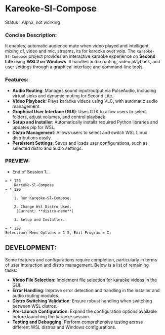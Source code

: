 # Kareoke-Sl-Compose
Status : Alpha, not working

### Concise Description:
It enables, automatic audience mute when video played and intelligent mixing of, video and mic, streams, its for kareoke over voip. The `Kareoke-Sl-Compose` project provides an interactive karaoke experience on **Second Life** using **WSL2 on Windows**. It handles audio routing, video playback, and user settings through a graphical interface and command-line tools.

### Features:
- **Audio Routing**: Manages sound input/output via PulseAudio, including virtual sinks and dynamic muting for Second Life.
- **Video Playback**: Plays karaoke videos using VLC, with automatic audio management.
- **Graphical User Interface (GUI)**: Uses GTK to allow users to select folders, adjust volumes, and control playback.
- **Setup and Installer**: Automatically installs required Python libraries and updates pip for WSL.
- **Distro Management**: Allows users to select and switch WSL Linux distributions easily.
- **Persistent Settings**: Saves and loads user configurations, such as selected distro and audio settings.

### PREVIEW:
- End of Session 1...
```
= * 120
    Kareoke-Sl-Compose
= * 120

    1. Run Kareoke-Sl-Compose.

    2. Change Wsl Distro Used.
     (Current: **distro-name**)

    3. Setup and Installer.

= * 120
Selection; Menu Options = 1-3, Exit Program = X:

```


## DEVELOPMENT:
Some features and configurations require completion, particularly in terms of user interaction and distro management. Below is a list of remaining tasks:
- **Video File Selection**: Implement file selection for karaoke videos in the GUI.
- **Error Handling**: Improve error detection and handling in the installer and audio routing modules.
- **Distro Switching Validation**: Ensure robust handling when switching between WSL distros.
- **Pre-Launch Configuration**: Expand the configuration options available before launching the karaoke session.
- **Testing and Debugging**: Perform comprehensive testing across different WSL distros and Windows configurations. 

